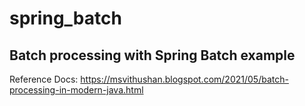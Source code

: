 # spring_batch
Batch processing with Spring Batch example
----------------------------------------------------

Reference Docs: https://msvithushan.blogspot.com/2021/05/batch-processing-in-modern-java.html
